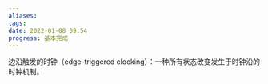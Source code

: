 ```yaml
---
aliases: 
tags: 
date: 2022-01-08 09:54
progress: 基本完成
---
```


边沿触发的时钟（edge-triggered clocking）：一种所有状态改变发生于时钟沿的时钟机制。